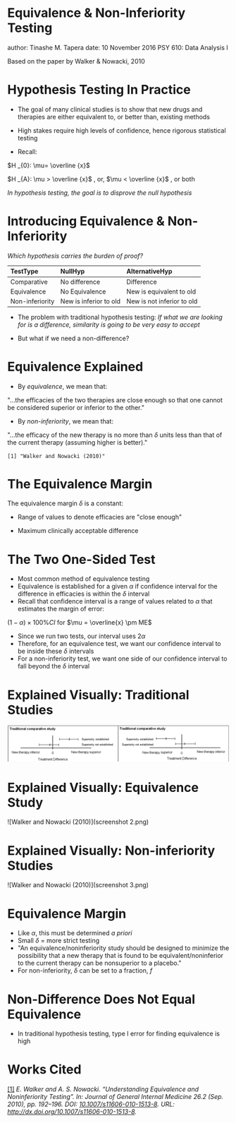 Equivalence & Non-Inferiority Testing
========================================================
author: Tinashe M. Tapera
date: 10 November 2016
PSY 610: Data Analysis I

Based on the paper by Walker & Nowacki, 2010

Hypothesis Testing In Practice
========================================================

- The goal of many clinical studies is to show that new drugs and therapies are either equivalent to, or better than, existing methods

- High stakes require high levels of confidence, hence rigorous statistical testing

- Recall:

$H _{0}: \mu= \overline {x}$

$H _{A}: \mu > \overline {x}$ ,   or,   $\mu < \overline {x}$ ,   or both

*In hypothesis testing, the goal is to disprove the null hypothesis*

Introducing Equivalence & Non-Inferiority
========================================================
*Which hypothesis carries the burden of proof?*

|TestType        |NullHyp                |AlternativeHyp             |
|:---------------|:----------------------|:--------------------------|
|Comparative     |No difference          |Difference                 |
|Equivalence     |No Equivalence         |New is equivalent to old   |
|Non-inferiority |New is inferior to old |New is not inferior to old |

- The problem with traditional hypothesis testing: 
*If what we are looking for is a difference, similarity is going to be very easy to accept*

- But what if we need a non-difference?

Equivalence Explained
========================================================
- By *equivalence*, we mean that:

"...the efficacies of the two therapies are close
enough so that one cannot be considered superior or inferior to
the other."

- By *non-inferiority*, we mean that:

"...the efficacy of the new therapy is no more than $\delta$ units less than that of the current therapy (assuming higher is better)."


```
[1] "Walker and Nowacki (2010)"
```

The Equivalence Margin
========================================================

The equivalence margin $\delta$ is a constant:

- Range of values to denote efficacies are "close enough"

- Maximum clinically acceptable difference

The Two One-Sided Test
======================================================
- Most common method of equivalence testing
- Equivalence is established for a given $\alpha$ if confidence interval for the difference in efficacies is within the $\delta$ interval
- Recall that confidence interval is a range of values related to $\alpha$ that estimates the margin of error:

$(1-\alpha) \times 100\% CI$ for $\mu  =  \overline{x} \pm ME$

- Since we run two tests, our interval uses 2$\alpha$
- Therefore, for an equivalence test, we want our confidence interval to be inside these $\delta$ intervals
- For a non-inferiority test, we want one side of our confidence interval to fall beyond the $\delta$ interval

Explained Visually: Traditional Studies
========================================================
![Walker and Nowacki (2010)](screenshot.png)

Explained Visually: Equivalence Study
========================================================
![Walker and Nowacki (2010)](screenshot 2.png)

Explained Visually: Non-inferiority Studies
========================================================
![Walker and Nowacki (2010)](screenshot 3.png)

Equivalence Margin
===================================
- Like $\alpha$, this must be determined *a priori*
- Small $\delta$ = more strict testing
- "An equivalence/noninferiority study should be designed to minimize the possibility that a new therapy that is found to be equivalent/noninferior to the current therapy can be nonsuperior to a placebo."
- For non-inferiority, $\delta$ can be set to a fraction, $f$

Non-Difference Does Not Equal Equivalence
=====================================================

- In traditional hypothesis testing, type I error for finding equivalence is high

Works Cited
======================================================
<p><a id='bib-Walker_2010'></a><a href="#cite-Walker_2010">[1]</a><cite>
E. Walker and A. S. Nowacki.
&ldquo;Understanding Equivalence and Noninferiority Testing&rdquo;.
In: <em>Journal of General Internal Medicine</em> 26.2 (Sep. 2010), pp. 192&ndash;196.
DOI: <a href="http://dx.doi.org/10.1007/s11606-010-1513-8">10.1007/s11606-010-1513-8</a>.
URL: <a href="http://dx.doi.org/10.1007/s11606-010-1513-8">http://dx.doi.org/10.1007/s11606-010-1513-8</a>.</cite></p>
